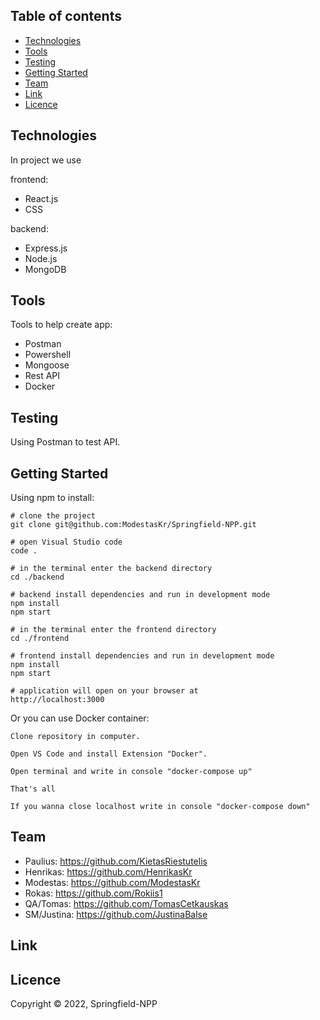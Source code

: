 ## Table of contents

- [Technologies](#technologies)
- [Tools](#tools)
- [Testing](#testing)
- [Getting Started](#getting-started)
- [Team](#team)
- [Link](#link)
- [Licence](#licence)


## Technologies

In project we use

frontend:

- React.js
- CSS

backend:

- Express.js
- Node.js
- MongoDB

## Tools

Tools to help create app:

- Postman
- Powershell
- Mongoose
- Rest API
- Docker

## Testing

Using Postman to test API.

## Getting Started

Using npm to install:

```
# clone the project
git clone git@github.com:ModestasKr/Springfield-NPP.git

# open Visual Studio code
code .

# in the terminal enter the backend directory
cd ./backend

# backend install dependencies and run in development mode
npm install
npm start

# in the terminal enter the frontend directory
cd ./frontend

# frontend install dependencies and run in development mode
npm install
npm start

# application will open on your browser at
http://localhost:3000
```

Or you can use Docker container:

```
Clone repository in computer.

Open VS Code and install Extension "Docker".

Open terminal and write in console "docker-compose up"

That's all

If you wanna close localhost write in console "docker-compose down"
```

## Team

- Paulius: https://github.com/KietasRiestutelis
- Henrikas: https://github.com/HenrikasKr
- Modestas: https://github.com/ModestasKr
- Rokas: https://github.com/Rokiis1
- QA/Tomas: https://github.com/TomasCetkauskas
- SM/Justina: https://github.com/JustinaBalse

## Link

## Licence

Copyright ©️ 2022, Springfield-NPP
